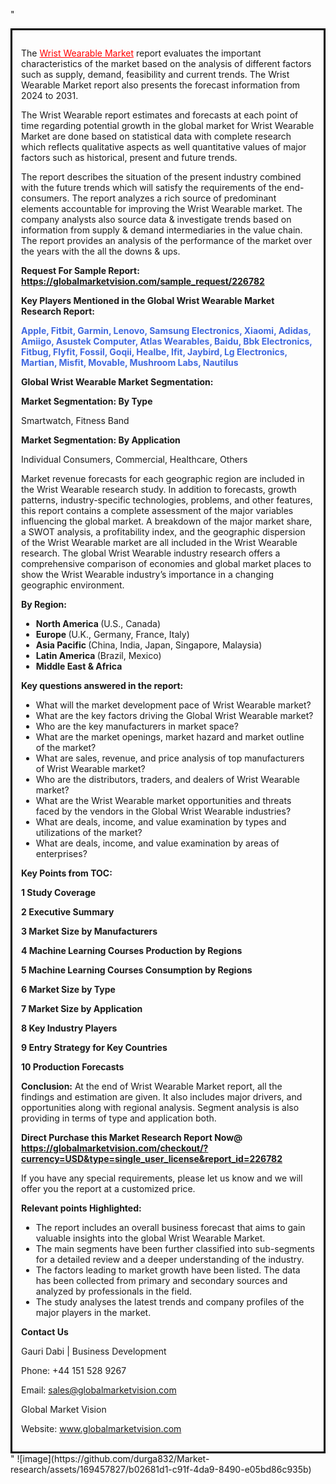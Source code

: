 "<div style='border: 3px solid black; padding: 1em;'>

The <a style='color: #ff0000;' href='https://globalmarketvision.com/reports/global-wrist-wearable-market/226782'>Wrist Wearable Market</a> report evaluates the important characteristics of the market based on the analysis of different factors such as supply, demand, feasibility and current trends. The Wrist Wearable Market report also presents the forecast information from 2024 to 2031.

The Wrist Wearable report estimates and forecasts at each point of time regarding potential growth in the global market for Wrist Wearable Market are done based on statistical data with complete research which reflects qualitative aspects as well quantitative values of major factors such as historical, present and future trends.

The report describes the situation of the present industry combined with the future trends which will satisfy the requirements of the end-consumers. The report analyzes a rich source of predominant elements accountable for improving the Wrist Wearable market. The company analysts also source data &amp; investigate trends based on information from supply &amp; demand intermediaries in the value chain. The report provides an analysis of the performance of the market over the years with the all the downs &amp; ups.

<strong>Request For Sample Report</strong><strong>:</strong><strong> <a style='color: #ff0000;' href='https://globalmarketvision.com/sample_request/226782?utm_source=linkedinPulse&utm_medium=Durga&utm_campaign=Durga'><strong>https://globalmarketvision.com/sample_request/226782</strong></a></strong>

<strong>Key Players Mentioned in the Global Wrist Wearable Market Research Report:</strong>

<strong style='color: #4169e1;'>Apple, Fitbit, Garmin, Lenovo, Samsung Electronics, Xiaomi, Adidas, Amiigo, Asustek Computer, Atlas Wearables, Baidu, Bbk Electronics, Fitbug, Flyfit, Fossil, Goqii, Healbe, Ifit, Jaybird, Lg Electronics, Martian, Misfit, Movable, Mushroom Labs, Nautilus</strong>

<strong>Global Wrist Wearable Market Segmentation:</strong>

<strong>Market Segmentation: By Type</strong>

Smartwatch, Fitness Band

<strong>Market Segmentation: By Application</strong>

Individual Consumers, Commercial, Healthcare, Others

Market revenue forecasts for each geographic region are included in the Wrist Wearable research study. In addition to forecasts, growth patterns, industry-specific technologies, problems, and other features, this report contains a complete assessment of the major variables influencing the global market. A breakdown of the major market share, a SWOT analysis, a profitability index, and the geographic dispersion of the Wrist Wearable market are all included in the Wrist Wearable research. The global Wrist Wearable industry research offers a comprehensive comparison of economies and global market places to show the Wrist Wearable industry’s importance in a changing geographic environment.

<strong>By Region:</strong>
<ul>
  <li><strong> North America </strong>(U.S., Canada)</li>
  <li><strong> Europe </strong>(U.K., Germany, France, Italy)</li>
  <li><strong> Asia Pacific </strong>(China, India, Japan, Singapore, Malaysia)</li>
  <li><strong> Latin America </strong>(Brazil, Mexico)</li>
  <li><strong> Middle East &amp; Africa</strong></li>
</ul>
<strong>Key questions answered in the report:</strong>
<ul>
  <li>What will the market development pace of Wrist Wearable market?</li>
  <li>What are the key factors driving the Global Wrist Wearable market?</li>
  <li>Who are the key manufacturers in market space?</li>
  <li>What are the market openings, market hazard and market outline of the market?</li>
  <li>What are sales, revenue, and price analysis of top manufacturers of Wrist Wearable market?</li>
  <li>Who are the distributors, traders, and dealers of Wrist Wearable market?</li>
  <li>What are the Wrist Wearable market opportunities and threats faced by the vendors in the Global Wrist Wearable industries?</li>
  <li>What are deals, income, and value examination by types and utilizations of the market?</li>
  <li>What are deals, income, and value examination by areas of enterprises?</li>
</ul>
<strong>Key Points from TOC:</strong>

<strong>1 Study Coverage</strong>

<strong>2 Executive Summary</strong>

<strong>3 Market Size by Manufacturers</strong>

<strong>4 Machine Learning Courses Production by Regions</strong>

<strong>5 Machine Learning Courses Consumption by Regions</strong>

<strong>6 Market Size by Type</strong>

<strong>7 Market Size by Application</strong>

<strong>8 Key Industry Players</strong>

<strong>9 Entry Strategy for Key Countries</strong>

<strong>10 Production Forecasts</strong>

<strong>Conclusion:</strong> At the end of Wrist Wearable Market report, all the findings and estimation are given. It also includes major drivers, and opportunities along with regional analysis. Segment analysis is also providing in terms of type and application both.

<strong>Direct Purchase this Market Research Report Now</strong><strong>@</strong><strong> <strong><a style='color: #ff0000;' href='https://globalmarketvision.com/checkout/?currency=USD&type=single_user_license&report_id=226782?utm_source=linkedinPulse&utm_medium=Durga&utm_campaign=Durga'>https://globalmarketvision.com/checkout/?currency=USD&type=single_user_license&report_id=226782</a></strong></strong>

If you have any special requirements, please let us know and we will offer you the report at a customized price.

<strong>Relevant points Highlighted:</strong>
<ul>
  <li>The report includes an overall business forecast that aims to gain valuable insights into the global Wrist Wearable Market.</li>
  <li>The main segments have been further classified into sub-segments for a detailed review and a deeper understanding of the industry.</li>
  <li>The factors leading to market growth have been listed. The data has been collected from primary and secondary sources and analyzed by professionals in the field.</li>
  <li>The study analyses the latest trends and company profiles of the major players in the market.</li>
</ul>
<strong>Contact Us</strong>

Gauri Dabi | Business Development

Phone: +44 151 528 9267

Email: <a href='mailto:sales@globalmarketvision.com'>sales@globalmarketvision.com</a>

Global Market Vision

Website: <a href='http://www.globalmarketvision.com/'>www.globalmarketvision.com</a>

</div>"
![image](https://github.com/durga832/Market-research/assets/169457827/b02681d1-c91f-4da9-8490-e05bd86c935b)
